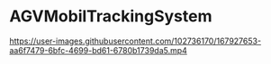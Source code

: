 # AGVMobilTrackingSystem


https://user-images.githubusercontent.com/102736170/167927653-aa6f7479-6bfc-4699-bd61-6780b1739da5.mp4


